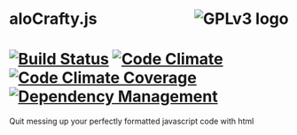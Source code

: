 aloCrafty.js <img style="float: right" src="http://www.gnu.org/graphics/gplv3-88x31.png" alt="GPLv3 logo"/> 
================================================
[![Build Status](https://travis-ci.org/gerardorf/alocrafty.js.svg?branch=master)](https://travis-ci.org/gerardorf/alocrafty.js) [![Code Climate](https://codeclimate.com/github/gerardorf/alocrafty.js.png)](https://codeclimate.com/github/gerardorf/alocrafty.js) [![Code Climate Coverage](https://codeclimate.com/github/gerardorf/alocrafty.js/coverage.png)](https://codeclimate.com/github/gerardorf/alocrafty.js) [![Dependency Management](https://david-dm.org/gerardorf/alocrafty.js.png)](https://david-dm.org/gerardorf/alocrafty.js.png)
================================================

Quit messing up your perfectly formatted javascript code with html



